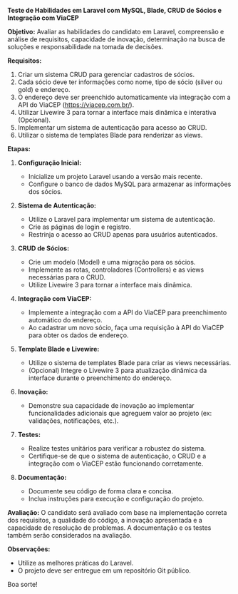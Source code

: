 **Teste de Habilidades em Laravel com MySQL, Blade, CRUD de Sócios e Integração com ViaCEP**

**Objetivo:**
Avaliar as habilidades do candidato em Laravel, compreensão e análise de requisitos, capacidade de inovação, determinação na busca de soluções e responsabilidade na tomada de decisões.

**Requisitos:**
1. Criar um sistema CRUD para gerenciar cadastros de sócios.
2. Cada sócio deve ter informações como nome, tipo de sócio (silver ou gold) e endereço.
3. O endereço deve ser preenchido automaticamente via integração com a API do ViaCEP (https://viacep.com.br/).
4. Utilizar Livewire 3 para tornar a interface mais dinâmica e interativa (Opcional).
5. Implementar um sistema de autenticação para acesso ao CRUD.
6. Utilizar o sistema de templates Blade para renderizar as views.

**Etapas:**

1. **Configuração Inicial:**
   - Inicialize um projeto Laravel usando a versão mais recente.
   - Configure o banco de dados MySQL para armazenar as informações dos sócios.

2. **Sistema de Autenticação:**
   - Utilize o Laravel para implementar um sistema de autenticação.
   - Crie as páginas de login e registro.
   - Restrinja o acesso ao CRUD apenas para usuários autenticados.

3. **CRUD de Sócios:**
   - Crie um modelo (Model) e uma migração para os sócios.
   - Implemente as rotas, controladores (Controllers) e as views necessárias para o CRUD.
   - Utilize Livewire 3 para tornar a interface mais dinâmica.

4. **Integração com ViaCEP:**
   - Implemente a integração com a API do ViaCEP para preenchimento automático do endereço.
   - Ao cadastrar um novo sócio, faça uma requisição à API do ViaCEP para obter os dados de endereço.

5. **Template Blade e Livewire:**
   - Utilize o sistema de templates Blade para criar as views necessárias.
   - (Opcional) Integre o Livewire 3 para atualização dinâmica da interface durante o preenchimento do endereço.

6. **Inovação:**
   - Demonstre sua capacidade de inovação ao implementar funcionalidades adicionais que agreguem valor ao projeto (ex: validações, notificações, etc.).

7. **Testes:**
   - Realize testes unitários para verificar a robustez do sistema.
   - Certifique-se de que o sistema de autenticação, o CRUD e a integração com o ViaCEP estão funcionando corretamente.

8. **Documentação:**
   - Documente seu código de forma clara e concisa.
   - Inclua instruções para execução e configuração do projeto.

**Avaliação:**
O candidato será avaliado com base na implementação correta dos requisitos, a qualidade do código, a inovação apresentada e a capacidade de resolução de problemas. A documentação e os testes também serão considerados na avaliação.

**Observações:**
- Utilize as melhores práticas do Laravel.
- O projeto deve ser entregue em um repositório Git público.

Boa sorte!
